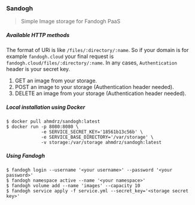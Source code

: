 ### Sandogh
> Simple Image storage for Fandogh PaaS 

##### Available HTTP methods

The format of URi is like `/files/:directory/:name`. So if your domain is for example `fandogh.cloud` your final request is `fandogh.cloud/files/:directory/:name`. In any cases, `Authentication` header is your secret key.

1. GET an image from your storage.
2. POST an image to your storage (Authentication header needed).
3. DELETE an image from your storage (Authentication header needed).

##### Local installation using Docker

```
$ docker pull ahmdrz/sandogh:latest
$ docker run -p 8080:8080 \
             -e SERVICE_SECRET_KEY='18561b13c56b' \
             -e SERVICE_BASE_DIRECTORY='/var/storage' \
             -v storage:/var/storage ahmdrz/sandogh:latest 
```

##### Using Fandogh

```
$ fandogh login --username '<your username>' --password '<your password>'
$ fandogh namespace active --name '<your namespace>'
$ fandogh volume add --name 'images' --capacity 10
$ fandogh service apply -f service.yml --secret_key='<storage secret key>'
```
